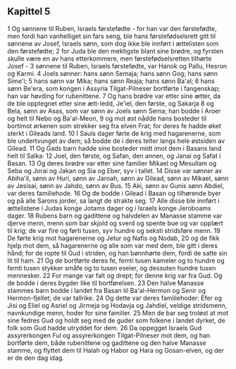 ## Kapittel 5

1 Og sønnene til Ruben, Israels førstefødte - for han var den førstefødte, men fordi han vanhelliget sin fars seng, ble hans førstefødselsrett gitt til sønnene av Josef, Israels sønn, som dog ikke ble innført i ættelisten som den førstefødte;
2 for Juda ble den mektigste blant sine brødre, og fyrsten skulle være en av hans etterkommere, men førstefødselsretten tilhørte Josef -
3 sønnene til Ruben, Israels førstefødte, var Hanok og Pallu, Hesron og Karmi.
4 Joels sønner: hans sønn Semaja; hans sønn Gog; hans sønn Sime'i;
5 hans sønn var Mika; hans sønn Reaja; hans sønn Ba'al;
6 hans sønn Be'era, som kongen i Assyria Tilgat-Pilneser bortførte i fangenskap; han var høvding for rubenittene.
7 Og hans brødre var etter sine ætter, da de ble opptegnet etter sine ætt-ledd, Je'iel, den første, og Sakarja
8 og Bela, sønn av Asas, som var sønn av Joels sønn Sema; han bodde i Aroer og helt til Nebo og Ba'al-Meon,
9 og mot øst nådde hans bosteder til bortimot ørkenen som strekker seg fra elven Frat; for deres fe hadde øket sterkt i Gileads land.
10 I Sauls dager førte de krig med hagarenerne, som ble undertvunget av dem; så bodde de i deres telter langs hele østsiden av Gilead.
11 Og Gads barn hadde sine bosteder midt imot dem i Basans land helt til Salka:
12 Joel, den første, og Safan, den annen, og Janai og Safat i Basan.
13 Og deres brødre var etter sine familier Mikael og Mesullam og Seba og Jorai og Jakan og Sia og Eber, syv i tallet.
14 Disse var sønner av Abiha'il, sønn av Huri, sønn av Jaroah, sønn av Gilead, sønn av Mikael, sønn av Jesisai, sønn av Jahdo, sønn av Bus.
15 Aki, sønn av Gunis sønn Abdiel, var deres familiehode.
16 Og de bodde i Gilead i Basan og tilhørende byer og på alle Sarons jorder, sa langt de strakte seg.
17 Alle disse ble innført i ættelistene i Judas konge Jotams dager og i Israels konge Jeroboams dager.
18 Rubens barn og gadittene og halvdelen av Manasse stamme var djerve menn, menn som bar skjold og sverd og spente bue og var opplært til krig; de var fire og førti tusen, syv hundre og seksti stridsføre menn.
19 De førte krig mot hagarenerne og Jetur og Nafis og Nodab,
20 og de fikk hjelp mot dem, så hagarenerne og alle som var med dem, ble gitt i deres hånd; for de ropte til Gud i striden, og han bønnhørte dem, fordi de satte sin lit til ham.
21 Og de bortførte deres fe, femti tusen kameler og to hundre og femti tusen stykker småfe og to tusen eseler, og dessuten hundre tusen mennesker.
22 For mange var falt og drept; for denne krig var fra Gud. Og de bodde i deres bygder like til bortførelsen.
23 Den halve Manasse stammes barn bodde i landet fra Basan til Ba'al-Hermon og Senir og Hermon-fjellet; de var tallrike.
24 Og dette var deres familiehoder: Efer og Jisi og Eliel og Asriel og Jirmeja og Hodavja og Jahdiel, veldige stridsmenn, navnkundige menn, hoder for sine familier.
25 Men de bar seg troløst at mot sine fedres Gud og holdt seg med de guder som folkene i landet dyrket, de folk som Gud hadde utryddet for dem.
26 Da oppegget Israels Gud assyrerkongen Ful og assyrerkongen Tilgat-Pilneser mot dem, og han bortførte dem, både rubenittene og gadittene og den halve Manasse stamme, og flyttet dem til Halah og Habor og Hara og Gosan-elven, og der er de den dag idag.
